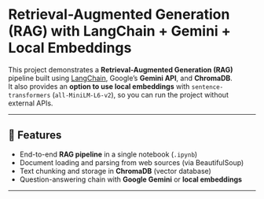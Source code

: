 # Retrieval-Augmented Generation (RAG) with LangChain + Gemini + Local Embeddings

This project demonstrates a **Retrieval-Augmented Generation (RAG)** pipeline built using [LangChain](https://www.langchain.com/), Google’s **Gemini API**, and **ChromaDB**.  
It also provides an **option to use local embeddings** with `sentence-transformers` (`all-MiniLM-L6-v2`), so you can run the project without external APIs.  

---

## 🚀 Features
- End-to-end **RAG pipeline** in a single notebook (`.ipynb`)  
- Document loading and parsing from web sources (via BeautifulSoup)  
- Text chunking and storage in **ChromaDB** (vector database)  
- Question-answering chain with **Google Gemini** or **local embeddings**  

---
